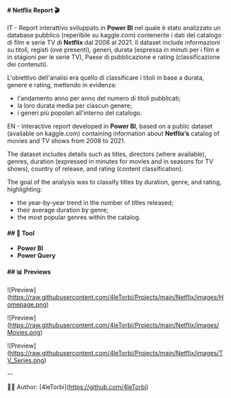#### \# Netflix Report  🎬



IT - Report interattivo sviluppato in **Power BI** nel quale è stato analizzato un database pubblico (reperibile su kaggle.com) contenente i dati del catalogo di film e serie TV di **Netflix** dal 2008 al 2021. Il dataset include informazioni su titoli, registi (ove presenti), generi, durata (espressa in minuti per i film e in stagioni per le serie TV), Paese di pubblicazione e rating (classificazione dei contenuti).

L'obiettivo dell'analisi era quello di classificare i titoli in base a durata, genere e rating, mettendo in evidenza:

* l'andamento anno per anno del numero di titoli pubblicati;
* la loro durata media per ciascun genere;
* i generi più popolari all'interno del catalogo.



EN - Interactive report developed in **Power BI**, based on a public dataset (available on kaggle.com) containing information about **Netflix’s** catalog of movies and TV shows from 2008 to 2021.

The dataset includes details such as titles, directors (where available), genres, duration (expressed in minutes for movies and in seasons for TV shows), country of release, and rating (content classification).

The goal of the analysis was to classify titles by duration, genre, and rating, highlighting:

* the year-by-year trend in the number of titles released;
* their average duration by genre;
* the most popular genres within the catalog.



#### \##  🔧 Tool



* **Power BI**
* **Power Query**



#### \## 📊 Previews



!\[Preview](https://raw.githubusercontent.com/4leTorbi/Projects/main/Netflix/images/Homepage.png)



!\[Preview](https://raw.githubusercontent.com/4leTorbi/Projects/main/Netflix/images/Movies.png)



!\[Preview](https://raw.githubusercontent.com/4leTorbi/Projects/main/Netflix/images/TV_Series.png)



--



👨‍💻 Author: \[4leTorbi](https://github.com/4leTorbi)

